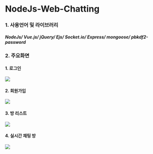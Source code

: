# NodeJs-Web-Chatting

### 1. 사용언어 및 라이브러리
##### NodeJs/ Vue.js/ jQuery/ Ejs/ Socket.io/ Express/ mongoose/ pbkdf2-password
### 2. 주요화면
#### 1. 로그인
![](https://user-images.githubusercontent.com/57142305/75860670-968d1380-5e3f-11ea-9e7f-2e9135d8d35d.png)
#### 2. 회원가입
![](https://user-images.githubusercontent.com/57142305/75860683-9a209a80-5e3f-11ea-8d76-24ea8c893cc2.png)
#### 3. 방 리스트
![](https://user-images.githubusercontent.com/57142305/75860676-9856d700-5e3f-11ea-8e03-53335127344e.png)
#### 4. 실시간 채팅 방 
![](https://user-images.githubusercontent.com/57142305/75860679-99880400-5e3f-11ea-901d-99101e041f36.png)
